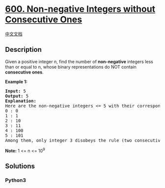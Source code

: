 # [600. Non-negative Integers without Consecutive Ones](https://leetcode.com/problems/non-negative-integers-without-consecutive-ones)

[中文文档](/leetcode/0600-0699/0600.Non-negative%20Integers%20without%20Consecutive%20Ones/README.md)

## Description

<p>Given a positive integer n, find the number of <b>non-negative</b> integers less than or equal to n, whose binary representations do NOT contain <b>consecutive ones</b>.</p>

<p><b>Example 1:</b><br />
<pre>
<b>Input:</b> 5
<b>Output:</b> 5
<b>Explanation:</b> 
Here are the non-negative integers <= 5 with their corresponding binary representations:
0 : 0
1 : 1
2 : 10
3 : 11
4 : 100
5 : 101
Among them, only integer 3 disobeys the rule (two consecutive ones) and the other 5 satisfy the rule. 
</pre>
</p>

<p><b>Note:</b>
1 <= n <= 10<sup>9</sup>
</p>


## Solutions

<!-- tabs:start -->

### **Python3**

```python

```

<!-- tabs:end -->
